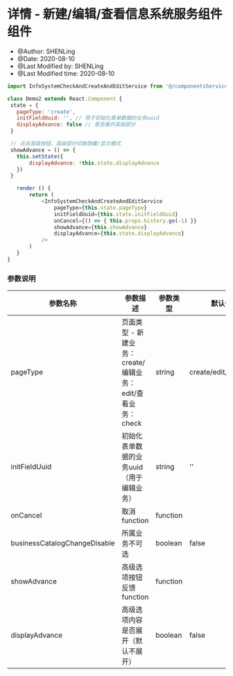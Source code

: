 # 详情 - 新建/编辑/查看信息系统服务组件 组件

 * @Author: SHENLing
 * @Date: 2020-08-10
 * @Last Modified by: SHENLing
 * @Last Modified time: 2020-08-10

 ```js
import InfoSystemCheckAndCreateAndEditService from '@/componentsService/InfoSystemCheckAndCreateAndEditService'

class Demo2 extends React.Component {
  state = {
  	pageType: 'create',
  	initFieldUuid: '', // 用于初始化表单数据的业务uuid
  	displayAdvance: false // 是否展开高级部分
  }

  // 点击高级按钮，高级部分切换隐藏/显示模式
  showAdvance = () => {
  	this.setState({
  		displayAdvance: !this.state.displayAdvance
  	})
  }

	render () {
		return (
			<InfoSystemCheckAndCreateAndEditService
  				pageType={this.state.pageType}
  				initFieldUuid={this.state.initFieldUuid}
  				onCancel={() => { this.props.history.go(-1) }}
  				showAdvance={this.showAdvance}
  				displayAdvance={this.state.displayAdvance}
  			/>
		)
	}
}
```


### 参数说明
|  参数名称  | 参数描述 | 参数类型 | 默认值 |
|  ----  | ----  | ----  | ----  |
|  pageType  | 页面类型 - 新建业务：create/编辑业务：edit/查看业务：check | string | create/edit/preview |
|  initFieldUuid  | 初始化表单数据的业务uuid（用于编辑业务） | string | '' |
|  onCancel  | 取消function | function |  |
|  businessCatalogChangeDisable  | 所属业务不可选 | boolean | false |
|  showAdvance  | 高级选项按钮反馈function | function |  |
|  displayAdvance  | 高级选项内容是否展开（默认不展开） | boolean | false |

